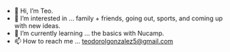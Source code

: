 - 👋 Hi, I’m Teo. 
- 👀 I’m interested in ... family + friends, going out, sports, and coming up with new ideas.
- 🌱 I’m currently learning ... the basics with Nucamp.
- 📫 How to reach me ... teodorolgonzalez5@gmail.com

<!---
tgonzalezc5/tgonzalezc5 is a ✨ special ✨ repository because its `README.md` (this file) appears on your GitHub profile.
You can click the Preview link to take a look at your changes.
--->
